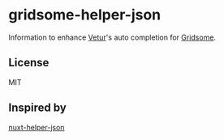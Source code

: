 # gridsome-helper-json

Information to enhance [Vetur](https://github.com/vuejs/vetur)'s auto completion for [Gridsome](https://github.com/gridsome/gridsome).

## License

MIT

## Inspired by

[nuxt-helper-json](https://github.com/nuxt-community/nuxt-helper-json)
